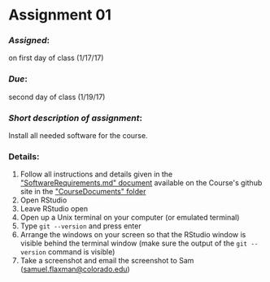 # Assignment 01
### *Assigned*: 
on first day of class (1/17/17)
### *Due*: 
second day of class (1/19/17)

### *Short description of assignment*:
Install all needed software for the course.

### Details:
1. Follow all instructions and details given in the ["SoftwareRequirements.md" document](https://github.com/flaxmans/CompBio_on_git/blob/master/CourseDocuments/SoftwareRequirements.md) available on the Course's github site in the ["CourseDocuments" folder](https://github.com/flaxmans/CompBio_on_git/tree/master/CourseDocuments)
2. Open RStudio
3. Leave RStudio open
4. Open up a Unix terminal on your computer (or emulated terminal)
5. Type `git --version` and press enter
6. Arrange the windows on your screen so that the RStudio window is visible behind the terminal window (make sure the output of the `git --version` command is visible)
7. Take a screenshot and email the screenshot to Sam (<samuel.flaxman@colorado.edu>)
 